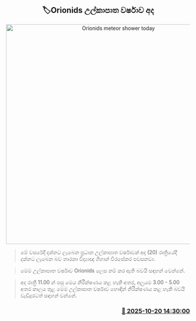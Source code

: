 <p align='center'><b><h2 align='center' title='Orionids meteor shower today'>🏷Orionids උල්කාපාත වර්ෂාව අද</h2></b></p>
<p align='center'><img src='https://helakuru.sgp1.cdn.digitaloceanspaces.com/esana/images/lib/geminids-meteor.jpg' width='600' alt='Orionids meteor shower today'></p>

> මේ වසරේදී දක්නට ලැබෙන ප්‍රධාන උල්කාපාත වර්ෂාවක් අද (20) රාත්‍රියේදී දක්නට ලැබෙන බව තාරකා විද්‍යාඥ ගිහාන් වීරසේකර පවසනවා.

> මෙම උල්කාපාත වර්ෂාව Orionids ලෙස නම් කර ඇති බවයි සඳහන් වෙන්නේ.

> අද රාත්‍රී 11.00 න් පසු මෙය නිරීක්ෂණය කළ හැකි අතර, අලුයම 3.00 - 5.00 අතර කාලය තුළ මෙම උල්කාපාත වර්ෂාව හොඳින් නිරීක්ෂණය කළ හැකි බවයි වැඩිදුරටත් සඳහන් වන්නේ.



<h3 align='right'><a href='https://www.helakuru.lk/esana/p/114613/'>📅 2025-10-20 14:30:00</a></h3>
